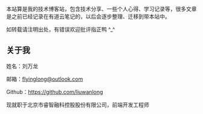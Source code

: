 
本站算是我的技术博客站，包含技术分享、一些个人心得、学习记录等，很多文章是之前已经记录在有道云笔记的，以后会逐步整理、迁移到带本站中。

如转载请注明出处，有错误欢迎批评指正鸭 ^_^

## 关于我

姓名：刘万龙

邮箱：flyinglong@outlook.com

Github：https://github.com/liuwanlong

现就职于北京市睿智融科控股股份有限公司，前端开发工程师